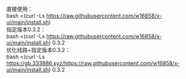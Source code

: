 直接使用：<br>
bash <(curl -Ls https://raw.githubusercontent.com/w16858/x-ui/main/install.sh) <br>
指定版本0.3.2：<br>
bash <(curl -Ls https://raw.githubusercontent.com/w16858/x-ui/main/install.sh) 0.3.2 <br>
优化线路+指定版本0.3.2：<br>
bash <(curl -Ls https://gb.333886.xyz/https://raw.githubusercontent.com/w16858/x-ui/main/install.sh) 0.3.2 <br>

